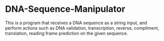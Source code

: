 # DNA-Sequence-Manipulator

 This is a program that receives a DNA sequence as a string input, and perform actions such as DNA validation, transcription, reverse, compliment, translation, reading frame prediction on the given sequence.
